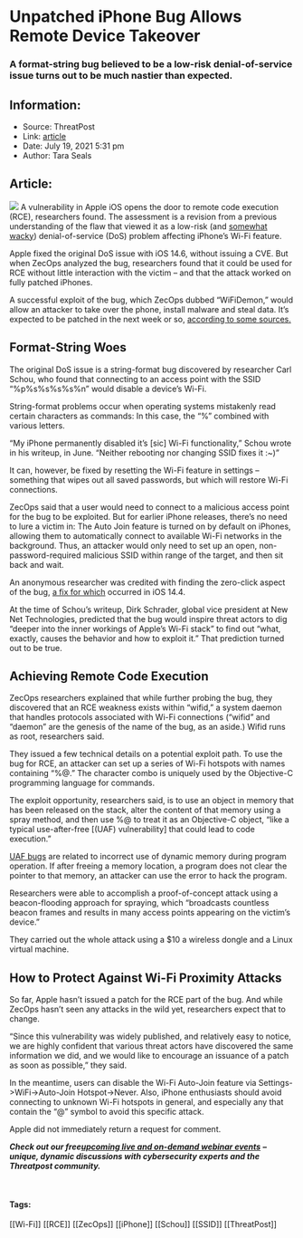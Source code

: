 # Unpatched iPhone Bug Allows Remote Device Takeover
### A format-string bug believed to be a low-risk denial-of-service issue turns out to be much nastier than expected.

## Information:
+ Source: ThreatPost
+ Link: [article](https://kasperskycontenthub.com/threatpost-global/?p=167922)
+ Date: July 19, 2021  5:31 pm
+ Author: Tara Seals


## Article:
![](https://media.threatpost.com/wp-content/uploads/sites/103/2021/03/31152348/iphone-privacy.jpg)
A vulnerability in Apple iOS opens the door to remote code execution (RCE), researchers found. The assessment is a revision from a previous understanding of the flaw that viewed it as a low-risk (and [somewhat wacky](https://threatpost.com/iphone-wi-fi-weird-network/167075/)) denial-of-service (DoS) problem affecting iPhone’s Wi-Fi feature.


Apple fixed the original DoS issue with iOS 14.6, without issuing a CVE. But when ZecOps analyzed the bug, researchers found that it could be used for RCE without little interaction with the victim – and that the attack worked on fully patched iPhones.


A successful exploit of the bug, which ZecOps dubbed “WiFiDemon,” would allow an attacker to take over the phone, install malware and steal data. It’s expected to be patched in the next week or so, [according to some sources.](https://twitter.com/Chasapple/status/1416848570343297025)



**Format-String Woes**
----------------------


The original DoS issue is a string-format bug discovered by researcher Carl Schou, who found that connecting to an access point with the SSID “%p%s%s%s%s%n” would disable a device’s Wi-Fi.


String-format problems occur when operating systems mistakenly read certain characters as commands: In this case, the “%” combined with various letters.


“My iPhone permanently disabled it’s [sic] Wi-Fi functionality,” Schou wrote in his writeup, in June. “Neither rebooting nor changing SSID fixes it :~)”


It can, however, be fixed by resetting the Wi-Fi feature in settings – something that wipes out all saved passwords, but which will restore Wi-Fi connections.


ZecOps said that a user would need to connect to a malicious access point for the bug to be exploited. But for earlier iPhone releases, there’s no need to lure a victim in: The Auto Join feature is turned on by default on iPhones, allowing them to automatically connect to available Wi-Fi networks in the background. Thus, an attacker would only need to set up an open, non-password-required malicious SSID within range of the target, and then sit back and wait.


An anonymous researcher was credited with finding the zero-click aspect of the bug, [a fix for which](https://support.apple.com/en-us/HT212146) occurred in iOS 14.4.


At the time of Schou’s writeup, Dirk Schrader, global vice president at New Net Technologies, predicted that the bug would inspire threat actors to dig “deeper into the inner workings of Apple’s Wi-Fi stack” to find out “what, exactly, causes the behavior and how to exploit it.” That prediction turned out to be true.


**Achieving Remote Code Execution**
-----------------------------------


ZecOps researchers explained that while further probing the bug, they discovered that an RCE weakness exists within “wifid,” a system daemon that handles protocols associated with Wi-Fi connections (“wifid” and “daemon” are the genesis of the name of the bug, as an aside.) Wifid runs as root, researchers said.


They issued a few technical details on a potential exploit path. To use the bug for RCE, an attacker can set up a series of Wi-Fi hotspots with names containing “%@.” The character combo is uniquely used by the Objective-C programming language for commands.


The exploit opportunity, researchers said, is to use an object in memory that has been released on the stack, alter the content of that memory using a spray method, and then use %@ to treat it as an Objective-C object, “like a typical use-after-free [(UAF) vulnerability] that could lead to code execution.”


[UAF bugs](https://encyclopedia.kaspersky.com/glossary/use-after-free/) are related to incorrect use of dynamic memory during program operation. If after freeing a memory location, a program does not clear the pointer to that memory, an attacker can use the error to hack the program.


Researchers were able to accomplish a proof-of-concept attack using a beacon-flooding approach for spraying, which “broadcasts countless beacon frames and results in many access points appearing on the victim’s device.”


They carried out the whole attack using a $10 a wireless dongle and a Linux virtual machine.


**How to Protect Against Wi-Fi Proximity Attacks**
--------------------------------------------------


So far, Apple hasn’t issued a patch for the RCE part of the bug. And while ZecOps hasn’t seen any attacks in the wild yet, researchers expect that to change.


“Since this vulnerability was widely published, and relatively easy to notice, we are highly confident that various threat actors have discovered the same information we did, and we would like to encourage an issuance of a patch as soon as possible,” they said.


In the meantime, users can disable the Wi-Fi Auto-Join feature via Settings->WiFi->Auto-Join Hotspot->Never. Also, iPhone enthusiasts should avoid connecting to unknown Wi-Fi hotspots in general, and especially any that contain the “@” symbol to avoid this specific attack.


Apple did not immediately return a request for comment.


***Check out our free***[***upcoming live and on-demand webinar events***](https://threatpost.com/category/webinars/) ***– unique, dynamic discussions with cybersecurity experts and the Threatpost community.***


 




#### Tags:
[[Wi-Fi]] [[RCE]] [[ZecOps]] [[iPhone]] [[Schou]] [[SSID]] [[ThreatPost]]
